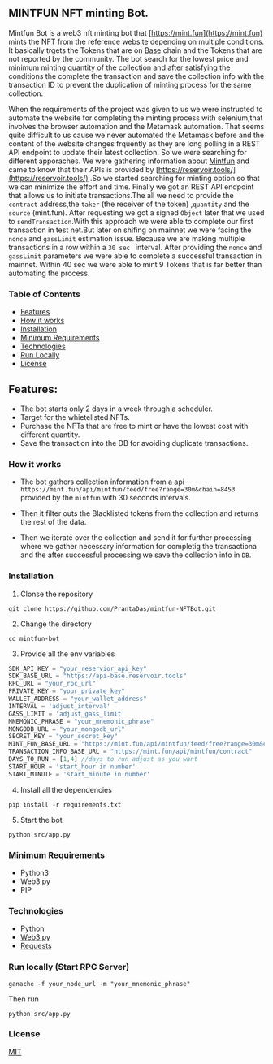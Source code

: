 ## MINTFUN NFT minting Bot.

Mintfun Bot is a web3 nft minting bot that [https://mint.fun](https://mint.fun) mints the NFT from the reference website depending on multiple conditions. It basically trgets the Tokens that are on [Base](https://docs.base.org/) chain and the Tokens that are not reported by the community. The bot search for the lowest price and minimum minting quantity of the collection and after satisfying the conditions the complete the transaction and save the collection info with the transaction ID to prevent the duplication of minting process for the same collection.

When the requirements of the project was given to us we were instructed to automate the website for completing the minting process with selenium,that involves the browser automation and the Metamask automation. That seems quite difficult to us cause we never automated the Metamask before and the content of the website changes frquently as they are long polling in a REST API endpoint to update their latest collection. So we were searching for different apporaches. We were gathering information about [Mintfun](https://mint.fun) and came to know that their APIs is provided by [https://reservoir.tools/](https://reservoir.tools/) .So we started searching for minting option so that we can minimize the effort and time. Finally we got an REST API endpoint that allows us to initiate transactions.The all we need to provide the `contract` address,the `taker` (the receiver of the token) ,`quantity` and the `source` (mint.fun). After requesting we got a signed `Object` later that we used to `sendTransaction`.With this approach we were able to complete our first transaction in test net.But later on shifing on mainnet we were facing the `nonce` and `gassLimit` estimation issue. Because we are making multiple transactions in a row within a `30 sec ` interval. After providing the  `nonce` and `gassLimit` parameters we were able to complete a successful transaction in mainnet. Within 40 sec we were able to mint 9 Tokens that is far better than automating the process.

### Table of Contents
- [Features](#features)
- [How it works](#how-it-works)
- [Installation](#installation)
- [Minimum Requirements](#minimum-requirements)
- [Technologies](#technologies)
- [Run Locally](#run-locally)
- [License](#license)

## Features:
* The bot starts only 2 days in a week through a scheduler.
* Target for the whietelisted NFTs.
* Purchase the NFTs that are free to mint or have the lowest cost with different quantity.
* Save the transaction into the DB for avoiding duplicate transactions.

### How it works
* The bot gathers collection information from a api `https://mint.fun/api/mintfun/feed/free?range=30m&chain=8453` provided by the `mintfun` with 30 seconds intervals.

* Then it filter outs the Blacklisted tokens from the collection and returns the rest of the data.
* Then we iterate over the collection and send it for further processing where we gather necessary information for completig the transactiona and the after successful processing we save the collection info in `DB`.

### Installation

1. Clonse the repository

```shell
git clone https://github.com/PrantaDas/mintfun-NFTBot.git
```
2. Change the directory

```shell
cd mintfun-bot
```

3. Provide all the env variables
```js
SDK_API_KEY = "your_reservior_api_key"
SDK_BASE_URL = "https://api-base.reservoir.tools"
RPC_URL = "your_rpc_url"
PRIVATE_KEY = "your_private_key"
WALLET_ADDRESS = "your_wallet_address"
INTERVAL = 'adjust_interval'
GASS_LIMIT = 'adjust_gass_limit'
MNEMONIC_PHRASE = "your_mnemonic_phrase"
MONGODB_URL = "your_mongodb_url"
SECRET_KEY = "your_secret_key"
MINT_FUN_BASE_URL = "https://mint.fun/api/mintfun/feed/free?range=30m&chain=8453"
TRANSACTION_INFO_BASE_URL = "https://mint.fun/api/mintfun/contract"
DAYS_TO_RUN = [1,4] //days to run adjust as you want
START_HOUR = 'start_hour in number'
START_MINUTE = 'start_minute in number'
```
4. Install all the dependencies
```shell
pip install -r requirements.txt
```

5. Start the bot
```shell
python src/app.py
```

### Minimum Requirements
* Python3
* Web3.py
* PIP

### Technologies
- [Python](https://www.python.org/)
- [Web3.py](https://web3py.readthedocs.io/en/stable/index.html)
- [Requests](https://pypi.org/project/requests/)

### Run locally (Start RPC Server)
```shell
ganache -f your_node_url -m "your_mnemonic_phrase"
```
Then run 

```shell
python src/app.py
```

### License
[MIT](https://github.com/PrantaDas/mintfun-NFTBot/blob/main/LICENSE)
